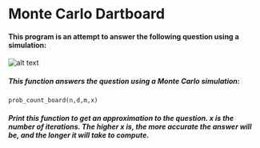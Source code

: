 # Monte Carlo Dartboard

#### This program is an attempt to answer the following question using a simulation:

![alt text](https://pbs.twimg.com/media/DNny-tgVoAA9xE6.jpg)

##### This function answers the question using a Monte Carlo simulation:

```
prob_count_board(n,d,m,x)
```
##### Print this function to get an approximation to the question. x is the number of iterations. The higher x is, the more accurate the answer will be, and the longer it will take to compute.
